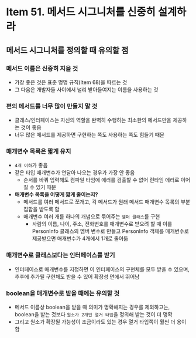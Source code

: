 # Item 51. 메서드 시그니처를 신중히 설계하라

## 메서드 시그니처를 정의할 때 유의할 점

### 메서드 이름은 신중히 지을 것

- 가장 좋은 것은 표준 명명 규칙(Item 68)을 따르는 것
- 그 다음은 개발자들 사이에서 널리 받아들여지는 이름을 사용하는 것

### 편의 메서드를 너무 많이 만들지 말 것

- 클래스/인터페이스는 자신의 역할을 완벽히 수행하는 최소한의 메서드만을 제공하는 것이 좋음
- 너무 많은 메서드를 제공하면 구현하는 쪽도 사용하는 쪽도 힘들기 때문

### 매개변수 목록은 짧게 유지

- `4개 이하`가 좋음
- 같은 타입 매개변수가 연달아 나오는 경우가 가장 안 좋음
    - 순서를 바꿔 입력해도 컴파일 타임에 에러를 검출할 수 없어 런타임 에러로 이어질 수 있기 때문
- **매개변수 목록을 어떻게 짧게 줄이는지?**
    - 메서드를 여러 메서드로 쪼개고, 각 메서드가 원래 메서드 매개변수 목록의 부분집합을 받도록 함
    - 매개변수 여러 개를 하나의 개념으로 묶어주는 `헬퍼 클래스`를 구현
        - 사람의 이름, 나이, 주소, 전화번호를 매개변수로 받으려 할 때 이를 PersonInfo 클래스의 멤버 변수로 만들고 PersonInfo 객체를 매개변수로 제공받으면 매개변수가 4개에서 1개로 줄어듦

### 매개변수로 클래스보다는 인터페이스를 받기

- 인터페이스로 매개변수를 지정하면 이 인터페이스의 구현체를 모두 받을 수 있으며, 추후에 추가될 구현체도 받을 수 있어 확장성 면에서 뛰어남

### boolean을 매개변수로 받을 때에는 유의할 것

- 메서드 이름상 boolean을 받을 때 의미가 명확해지는 경우를 제외하고는, boolean을 받는 것보다 `원소가 2개인 열거 타입`을 정의해 받는 것이 더 명확
- 그리고 원소가 확장될 가능성이 조금이라도 있는 경우 열거 타입쪽이 훨씬 더 용이함
